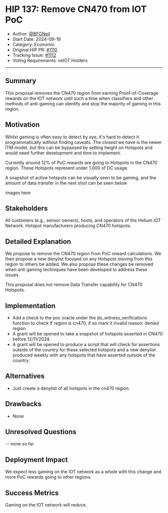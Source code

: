 # HIP 137: Remove CN470 from IOT PoC

- Author: [@BFGNeil](https://github.com/BFGNeil)
- Start Date: 2024-09-19
- Category: Economic
- Original HIP PR: [#1110](https://github.com/helium/HIP/pull/1110)
- Tracking Issue: [#1112](https://github.com/helium/HIP/issues/1112)
- Voting Requirements: veIOT Holders

---

## Summary

This proposal removes the CN470 region from earning Proof-of-Coverage rewards on the IOT network until such a time when classifiers and other methods of anti-gaming can identify and stop the majority of gaming in this region.

## Motivation

Whilst gaming is often easy to detect by eye, it's hard to detect it programmatically without finding caveats. The closest we have is the newer ITM model, but this can be bypassed by setting height on Hotspots and would need further development and time to implement.

Currently around 12% of PoC rewards are going to Hotspots in the CN470 region. These Hotspots represent under 1,000 of DC usage.

A snapshot of active hotspots can be visually seen to be gaming, and the amount of data transfer in the next shot can be seen below

images here

## Stakeholders

All customers (e.g., sensor owners), hosts, and operators of the Helium IOT Network. Hotspot manufacturers producing CN470 hotspots.

## Detailed Explanation

We propose to remove the CN470 region from PoC reward calculations. We then propose a new denylist focused on any Hotspots moving from this region to others be added. We also propose these changes be removed when anti gaming techniques have been developed to address these issues.

This proposal does not remove Data Transfer capability for CN470 Hotspots.

## Implementation

- Add a check to the poc oracle under the do_witness_verifications function to check if region is cn470, if so mark it invalid reason: denied region
- A grant will be opened to take a snapshot of hotspots asserted in CN470 before 12/11/2024.
- A grant will be opened to produce a script that will check for assertions outside of the country for these selected hotspots and a new denylist produced weekly with any hotspots that have asserted outside of the country.
  
## Alternatives

- Just create a denylist of all hotspots in the cn470 region.

## Drawbacks

- None

## Unresolved Questions

-- none so far

## Deployment Impact

We expect less gaming on the IOT network as a whole with this change and more PoC rewards going to other regions.

## Success Metrics

Gaming on the IOT network will reduce.
